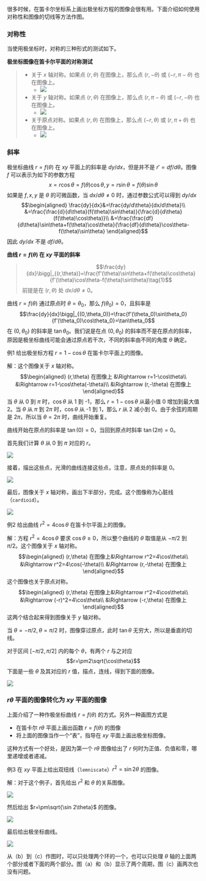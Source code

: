 很多时候，在笛卡尔坐标系上画出极坐标方程的图像会很有用。下面介绍如何使用对称性和图像的切线等方法作图。

### 对称性
当使用极坐标时，对称的三种形式的测试如下。

**极坐标图像在笛卡尔平面的对称测试**
> * 关于 $x$ 轴对称。如果点 $(r,\theta)$ 在图像上，那么点 $(r,-\theta)$ 或 $(-r,\pi-\theta)$ 也在图像上。
>   * ![](040.011.png)
> * 关于 $y$ 轴对称。如果点 $(r,\theta)$ 在图像上，那么点 $(r,\pi-\theta)$ 或 $(-r,-\theta)$ 也在图像上。
>   * ![](040.012.png)
> * 关于原点对称。如果点 $(r,\theta)$ 在图像上，那么点 $(-r,\theta)$ 或 $(r,\pi+\theta)$ 也在图像上。
>   * ![](040.013.png)

### 斜率
极坐标曲线 $r=f(\theta)$ 在 $xy$ 平面上的斜率是 $dy/dx$，但是并不是 $r'=df/d\theta$。图像 $f$ 可以表示为如下的参数方程
$$x=r\cos\theta=f(\theta)\cos\theta,y=r\sin\theta=f(\theta)\sin\theta$$
如果是 $f,x,y$ 是 $\theta$ 的可微函数，当 $dx/d\theta\neq 0$ 时，通过参数公式可以得到 $dy/dx$
$$\begin{aligned}
\frac{dy}{dx}&=\frac{dy/d\theta}{dx/d\theta}\\
&=\frac{\frac{d}{d\theta}(f(\theta)\sin\theta)}{\frac{d}{d\theta}(f(\theta)\cos\theta)}\\
&=\frac{\frac{df}{d\theta}\sin\theta+f(\theta)\cos\theta}{\frac{df}{d\theta}\cos\theta-f(\theta)\sin\theta}
\end{aligned}$$
因此 $dy/dx$ 不是 $df/d\theta$。

**曲线 $r=f(\theta)$ 在 $xy$ 平面的斜率**
> $$\frac{dy}{dx}\bigg|_{(r,\theta)}=\frac{f'(\theta)\sin\theta+f(\theta)\cos\theta}{f'(\theta)\cos\theta-f(\theta)\sin\theta}\tag{1}$$
> 前提是在 $(r,\theta)$ 处 $dx/d\theta\neq 0$。

曲线 $r=f(\theta)$ 通过原点时 $\theta=\theta_0$，那么 $f(\theta_0)=0$，且斜率是
$$\frac{dy}{dx}\bigg|_{(0,\theta_0)}=\frac{f'(\theta_0)\sin\theta_0}{f'(\theta_0)\cos\theta_0}=\tan\theta_0$$
在 $(0,\theta_0)$ 的斜率是 $\tan\theta_0$。我们说是在点 $(0,\theta_0)$ 的斜率而不是在原点的斜率，原因是极坐标曲线可能会通过原点若干次，不同的斜率由不同的角度 $\theta$ 确定。

例1 给出极坐标方程 $r=1-\cos\theta$ 在笛卡尔平面上的图像。

解：这个图像关于 $x$ 轴对称。
$$\begin{aligned}
(r,\theta) 在图像上 &\Rightarrow r=1-\cos\theta\\
&\Rightarrow r=1-\cos\theta(-\theta)\\
&\Rightarrow (r,-\theta) 在图像上
\end{aligned}$$
当 $\theta$ 从 0 到 $\pi$ 时，$\cos\theta$ 从 1 到 -1，那么 $r=1-\cos\theta$ 从最小值 0 增加到最大值 2。当 $\theta$ 从 $\pi$ 到 $2\pi$ 时，$\cos\theta$ 从 -1 到 1，那么 $r$ 从 2 减小到 0。由于余弦的周期是 $2\pi$，所以当 $\theta=2\pi$ 时，曲线开始重复。

曲线开始在原点的斜率是 $\tan(0)=0$，当回到原点时斜率 $\tan(2\pi)=0$。

首先我们计算 $\theta$ 从 0 到 $\pi$ 对应的 $r$。

![](040.021.png)

接着，描出这些点，光滑的曲线连接这些点，注意，原点处的斜率是 0。

![](040.022.png)

最后，图像关于 $x$ 轴对称，画出下半部分，完成。这个图像称为心脏线（`cardioid`）。

![](040.023.png)

例2 给出曲线 $r^2=4\cos\theta$ 在笛卡尔平面上的图像。

解：方程 $r^2=4\cos\theta$ 要求 $\cos\theta\geq 0$，所以整个曲线的 $\theta$ 取值是从 $-\pi/2$ 到 $\pi/2$。这个图像关于 $x$ 轴对称。
$$\begin{aligned}
(r,\theta) 在图像上&\Rightarrow r^2=4\cos\theta\\
&\Rightarrow r^2=4\cos(-\theta)\\
&\Rightarrow (r,-\theta) 在图像上
\end{aligned}$$
这个图像也关于原点对称。
$$\begin{aligned}
(r,\theta) 在图像上&\Rightarrow r^2=4\cos\theta\\
&\Rightarrow (-r)^2=4\cos\theta\\
&\Rightarrow (-r,\theta) 在图像上
\end{aligned}$$
这两个结合起来得到图像关于 $y$ 轴对称。

当 $\theta=-\pi/2,\theta=\pi/2$ 时，图像穿过原点，此时 $\tan\theta$ 无穷大，所以是垂直的切线。

对于区间 $[-\pi/2,\pi/2]$ 内的每个 $\theta$，有两个 $r$ 与之对应
$$r=\pm2\sqrt{\cos\theta}$$
下面是一些 $\theta$ 及其对应的 $r$ 值，描点，连线，得到下面的图像。

![](040.030.png)

### $r\theta$ 平面的图像转化为 $xy$ 平面的图像
上面介绍了一种作极坐标曲线 $r=f(\theta)$ 的方式。另外一种画图方式是
* 在笛卡尔 $r\theta$ 平面上画出函数 $r=f(\theta)$ 的图像
* 将上面的图像当作一个“表”，指导在 $xy$ 平面上画出极坐标图像。

这种方式有一个好处，是因为第一个 $r\theta$ 图像给出了 $r$ 何时为正值、负值和零，哪里递增或者递减。

例3 在 $xy$ 平面上给出双纽线（`lemniscate`）$r^2=\sin2\theta$ 的图像。

解：对于这个例子，首先给出 $r^2$ 和 $\theta$ 的关系图像。

![](040.041.png)

然后给出 $r=\pm\sqrt{\sin 2\theta}$ 的图像。

![](040.042.png)

最后给出极坐标曲线。

![](040.043.png)

从（b）到（c）作图时，可以只处理两个环的一个，也可以只处理 $\theta$ 轴的上面两个部分或者下面的两个部分。图（a）和（b）显示了两个周期，图（c）画两次也没有问题。
